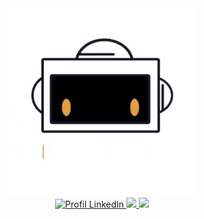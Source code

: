 <div id="header" align="center">
  <img src="./assets/coding.gif" width="300"/>
</div>

<div align="center">
  <a href="https://www.linkedin.com/in/%F0%9F%A7%91%E2%80%8D%F0%9F%92%BB-hippolyte-larzul-b34250200/" target="_blank">
    <img src="https://img.shields.io/badge/LinkedIn-0077B5?style=for-the-badge&logo=linkedin&logoColor=white" alt="Profil LinkedIn">
  </a>
  <a href="mailto:hippolarzul@gmail.com" target="_blank">
    <img src="https://img.shields.io/badge/mail-%23ff4343.svg?&style=for-the-badge&logo=gmail&logoColor=white">
  </a>
  <a href="https://discordapp.com/users/514415374268235777" target="_blank">
    <img src="https://img.shields.io/badge/Discord-7289DA?style=for-the-badge&logo=discord&logoColor=white">
  </a>
</div>
